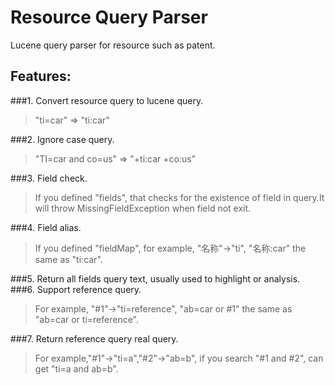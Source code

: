 Resource Query Parser
===================

Lucene query parser for resource such as patent.

## Features:

###1. Convert resource query to lucene query.
>"ti=car" => "ti:car"

###2. Ignore case query.
>"TI=car and co=us" => "+ti:car +co:us"

###3. Field check.
>If you defined "fields", that checks for the existence of field in query.It will throw MissingFieldException when field not exit.

###4. Field alias.
>If you defined "fieldMap", for example, "名称"->"ti", "名称:car" the same as "ti:car".

###5. Return all fields query text, usually used to highlight or analysis.
###6. Support reference query.
>For example, "#1"->"ti=reference", "ab=car or #1" the same as "ab=car or ti=reference".

###7. Return reference query real query.
>For example,"#1"->"ti=a","#2"->"ab=b", if you search "#1 and #2", can get "ti=a and ab=b".
